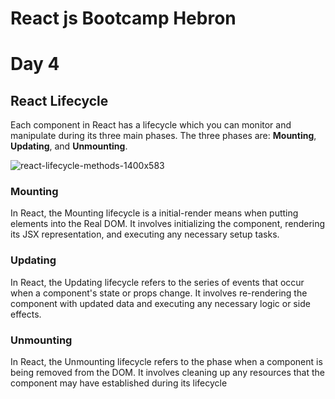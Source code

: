 # React js Bootcamp Hebron 

# Day 4

## React Lifecycle

Each component in React has a lifecycle which you can monitor and manipulate during its three main phases. The three phases are: **Mounting**, **Updating**, and **Unmounting**.

![react-lifecycle-methods-1400x583](https://github.com/YakoobHammouri/GSG-React-Bootcamp-Hebron-University/assets/7718220/2606cdad-9161-4a25-9e7f-6c5063e0e7a5)


### Mounting
In React, the Mounting lifecycle is a initial-render means when putting elements into the Real DOM. It involves initializing the component, rendering its JSX representation, and executing any necessary setup tasks.


### Updating
In React, the Updating lifecycle refers to the series of events that occur when a component's state or props change. It involves re-rendering the component with updated data and executing any necessary logic or side effects.

### Unmounting
In React, the Unmounting lifecycle refers to the phase when a component is being removed from the DOM. It involves cleaning up any resources that the component may have established during its lifecycle
